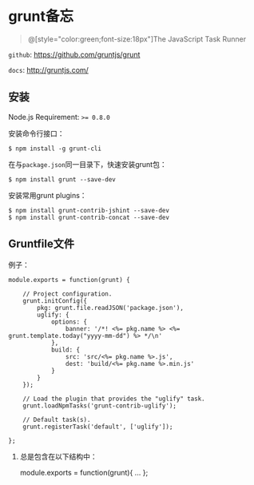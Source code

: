 # grunt备忘


> @[style="color:green;font-size:18px"]The JavaScript Task Runner

`github`: <a href="https://github.com/gruntjs/grunt">https://github.com/gruntjs/grunt</a>

`docs`: <a href="http://gruntjs.com/">http://gruntjs.com/</a>

## 安装

Node.js Requirement: `>= 0.8.0`

安装命令行接口：

    $ npm install -g grunt-cli

在与`package.json`同一目录下，快速安装grunt包：

    $ npm install grunt --save-dev

安装常用grunt plugins：

    $ npm install grunt-contrib-jshint --save-dev
    $ npm install grunt-contrib-concat --save-dev


## Gruntfile文件

例子：

    module.exports = function(grunt) {

        // Project configuration.
        grunt.initConfig({
            pkg: grunt.file.readJSON('package.json'),
            uglify: {
                options: {
                    banner: '/*! <%= pkg.name %> <%= grunt.template.today("yyyy-mm-dd") %> */\n'
                },  
                build: {
                    src: 'src/<%= pkg.name %>.js',
                    dest: 'build/<%= pkg.name %>.min.js'
                }   
            }   
        }); 

        // Load the plugin that provides the "uglify" task.
        grunt.loadNpmTasks('grunt-contrib-uglify');

        // Default task(s).
        grunt.registerTask('default', ['uglify']);

    };

1. 总是包含在以下结构中：

    module.exports = function(grunt){
        ...
    };


        
